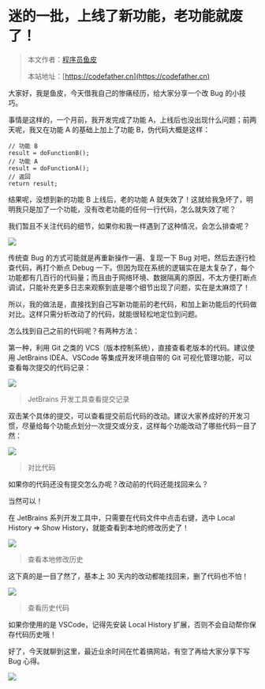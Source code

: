 # 迷的一批，上线了新功能，老功能就废了！

> 本文作者：[程序员鱼皮](https://yuyuanweb.feishu.cn/wiki/Abldw5WkjidySxkKxU2cQdAtnah)
>
> 本站地址：[https://codefather.cn](https://codefather.cn)

大家好，我是鱼皮，今天借我自己的惨痛经历，给大家分享一个改 Bug 的小技巧。

事情是这样的，一个月前，我开发完成了功能 A，上线后也没出现什么问题；前两天呢，我又在功能 A 的基础上加上了功能 B，伪代码大概是这样：

```
// 功能 B
result = doFunctionB();
// 功能 A 
result = doFunctionA();
// 返回
return result;
```

结果呢，没想到新的功能 B 上线后，老的功能 A 就失效了！这就给我急坏了，明明我只是加了一个功能，没有改老功能的任何一行代码，怎么就失效了呢？

我们暂且不关注代码的细节，如果你和我一样遇到了这种情况，会怎么排查呢？

![](https://pic.yupi.icu/5563/202311061023550.png)

传统查 Bug 的方式可能就是再重新操作一遍、复现一下 Bug 对吧，然后去逐行检查代码，再打个断点 Debug 一下。但因为现在系统的逻辑实在是太复杂了，每个功能都有几百行的代码量；而且由于网络环境、数据隔离的原因，不太方便打断点调试，只能补充更多日志来观察到底是哪个细节出现了问题，实在是太麻烦了！

所以，我的做法是，直接找到自己写新功能前的老代码，和加上新功能后的代码做对比。这样只需分析改动了的代码，就能很轻松地定位到问题。

怎么找到自己之前的代码呢？有两种方法：

第一种，利用 Git 之类的 VCS（版本控制系统），直接查看老版本的代码。建议使用 JetBrains IDEA、VSCode 等集成开发环境自带的 Git 可视化管理功能，可以查看每次提交的代码记录：

![](https://pic.yupi.icu/5563/202311061023712.png)

> JetBrains 开发工具查看提交记录

双击某个具体的提交，可以查看提交前后代码的改动。建议大家养成好的开发习惯，尽量给每个功能点划分一次提交或分支，这样每个功能改动了哪些代码一目了然：

![](https://pic.yupi.icu/5563/202311061023809.png)

> 对比代码

如果你的代码还没有提交怎么办呢？改动前的代码还能找回来么？

当然可以！

在 JetBrains 系列开发工具中，只需要在代码文件中点击右键，选中 Local History => Show History，就能查看到本地的修改历史了！

![](https://pic.yupi.icu/5563/202311061023636.png)

> 查看本地修改历史

这下真的是一目了然了，基本上 30 天内的改动都能找回来，删了代码也不怕！

![](https://pic.yupi.icu/5563/202311061023835.png)

> 查看历史代码

如果你使用的是 VSCode，记得先安装 Local History 扩展，否则不会自动帮你保存代码历史哦！

好了，今天就聊到这里，最近业余时间在忙着搞网站，有空了再给大家分享下写 Bug 心得。

![](https://pic.yupi.icu/5563/202311061023657.png)
